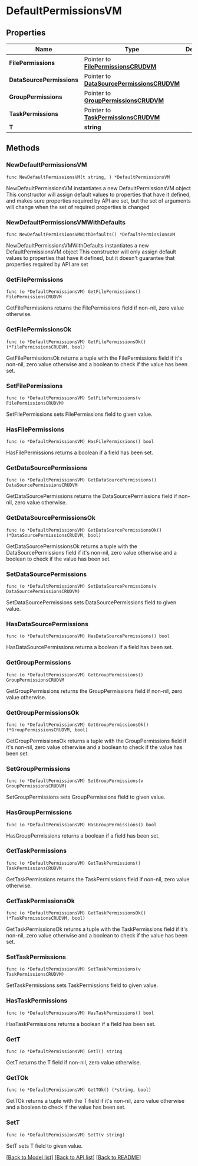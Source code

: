 # DefaultPermissionsVM

## Properties

Name | Type | Description | Notes
------------ | ------------- | ------------- | -------------
**FilePermissions** | Pointer to [**FilePermissionsCRUDVM**](FilePermissionsCRUDVM.md) |  | [optional] 
**DataSourcePermissions** | Pointer to [**DataSourcePermissionsCRUDVM**](DataSourcePermissionsCRUDVM.md) |  | [optional] 
**GroupPermissions** | Pointer to [**GroupPermissionsCRUDVM**](GroupPermissionsCRUDVM.md) |  | [optional] 
**TaskPermissions** | Pointer to [**TaskPermissionsCRUDVM**](TaskPermissionsCRUDVM.md) |  | [optional] 
**T** | **string** |  | 

## Methods

### NewDefaultPermissionsVM

`func NewDefaultPermissionsVM(t string, ) *DefaultPermissionsVM`

NewDefaultPermissionsVM instantiates a new DefaultPermissionsVM object
This constructor will assign default values to properties that have it defined,
and makes sure properties required by API are set, but the set of arguments
will change when the set of required properties is changed

### NewDefaultPermissionsVMWithDefaults

`func NewDefaultPermissionsVMWithDefaults() *DefaultPermissionsVM`

NewDefaultPermissionsVMWithDefaults instantiates a new DefaultPermissionsVM object
This constructor will only assign default values to properties that have it defined,
but it doesn't guarantee that properties required by API are set

### GetFilePermissions

`func (o *DefaultPermissionsVM) GetFilePermissions() FilePermissionsCRUDVM`

GetFilePermissions returns the FilePermissions field if non-nil, zero value otherwise.

### GetFilePermissionsOk

`func (o *DefaultPermissionsVM) GetFilePermissionsOk() (*FilePermissionsCRUDVM, bool)`

GetFilePermissionsOk returns a tuple with the FilePermissions field if it's non-nil, zero value otherwise
and a boolean to check if the value has been set.

### SetFilePermissions

`func (o *DefaultPermissionsVM) SetFilePermissions(v FilePermissionsCRUDVM)`

SetFilePermissions sets FilePermissions field to given value.

### HasFilePermissions

`func (o *DefaultPermissionsVM) HasFilePermissions() bool`

HasFilePermissions returns a boolean if a field has been set.

### GetDataSourcePermissions

`func (o *DefaultPermissionsVM) GetDataSourcePermissions() DataSourcePermissionsCRUDVM`

GetDataSourcePermissions returns the DataSourcePermissions field if non-nil, zero value otherwise.

### GetDataSourcePermissionsOk

`func (o *DefaultPermissionsVM) GetDataSourcePermissionsOk() (*DataSourcePermissionsCRUDVM, bool)`

GetDataSourcePermissionsOk returns a tuple with the DataSourcePermissions field if it's non-nil, zero value otherwise
and a boolean to check if the value has been set.

### SetDataSourcePermissions

`func (o *DefaultPermissionsVM) SetDataSourcePermissions(v DataSourcePermissionsCRUDVM)`

SetDataSourcePermissions sets DataSourcePermissions field to given value.

### HasDataSourcePermissions

`func (o *DefaultPermissionsVM) HasDataSourcePermissions() bool`

HasDataSourcePermissions returns a boolean if a field has been set.

### GetGroupPermissions

`func (o *DefaultPermissionsVM) GetGroupPermissions() GroupPermissionsCRUDVM`

GetGroupPermissions returns the GroupPermissions field if non-nil, zero value otherwise.

### GetGroupPermissionsOk

`func (o *DefaultPermissionsVM) GetGroupPermissionsOk() (*GroupPermissionsCRUDVM, bool)`

GetGroupPermissionsOk returns a tuple with the GroupPermissions field if it's non-nil, zero value otherwise
and a boolean to check if the value has been set.

### SetGroupPermissions

`func (o *DefaultPermissionsVM) SetGroupPermissions(v GroupPermissionsCRUDVM)`

SetGroupPermissions sets GroupPermissions field to given value.

### HasGroupPermissions

`func (o *DefaultPermissionsVM) HasGroupPermissions() bool`

HasGroupPermissions returns a boolean if a field has been set.

### GetTaskPermissions

`func (o *DefaultPermissionsVM) GetTaskPermissions() TaskPermissionsCRUDVM`

GetTaskPermissions returns the TaskPermissions field if non-nil, zero value otherwise.

### GetTaskPermissionsOk

`func (o *DefaultPermissionsVM) GetTaskPermissionsOk() (*TaskPermissionsCRUDVM, bool)`

GetTaskPermissionsOk returns a tuple with the TaskPermissions field if it's non-nil, zero value otherwise
and a boolean to check if the value has been set.

### SetTaskPermissions

`func (o *DefaultPermissionsVM) SetTaskPermissions(v TaskPermissionsCRUDVM)`

SetTaskPermissions sets TaskPermissions field to given value.

### HasTaskPermissions

`func (o *DefaultPermissionsVM) HasTaskPermissions() bool`

HasTaskPermissions returns a boolean if a field has been set.

### GetT

`func (o *DefaultPermissionsVM) GetT() string`

GetT returns the T field if non-nil, zero value otherwise.

### GetTOk

`func (o *DefaultPermissionsVM) GetTOk() (*string, bool)`

GetTOk returns a tuple with the T field if it's non-nil, zero value otherwise
and a boolean to check if the value has been set.

### SetT

`func (o *DefaultPermissionsVM) SetT(v string)`

SetT sets T field to given value.



[[Back to Model list]](../README.md#documentation-for-models) [[Back to API list]](../README.md#documentation-for-api-endpoints) [[Back to README]](../README.md)


